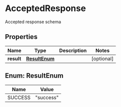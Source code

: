 

# AcceptedResponse

Accepted response schema

## Properties

| Name | Type | Description | Notes |
|------------ | ------------- | ------------- | -------------|
|**result** | [**ResultEnum**](#ResultEnum) |  |  [optional] |



## Enum: ResultEnum

| Name | Value |
|---- | -----|
| SUCCESS | &quot;success&quot; |



